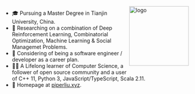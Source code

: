 <img src="https://github-readme-stats.vercel.app/api?username=piperliu&show_icons=true&theme=city_lights" alt="logo" height="160" align="right" style="margin: 5px; margin-bottom: 20px;" />

- 🎓 Pursuing a Master Degree in Tianjin University, China.
- 🔬 Researching on a combination of Deep Reinforcement Learning, Combinatorial Optimization, Machine Learning & Social Managemet Problems.
- 🎈 Considering of being a software engineer / developer as a career plan.
- 👨‍💻 A Lifelong learner of Computer Science, a follower of open source community and a user of C++ 11, Python 3, JavaScript/TypeScript, Scala 2.11.
- 🏡 Homepage at [piperliu.xyz](https://piperliu.xyz).
